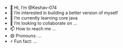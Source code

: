 - 👋 Hi, I’m @Keshav-074
- 👀 I’m interested in building a better version of myself
- 🌱 I’m currently learning core java 
- 💞️ I’m looking to collaborate on ...
- 📫 How to reach me ...
- 😄 Pronouns: ...
- ⚡ Fun fact: ...

<!---
Keshav-074/Keshav-074 is a ✨ special ✨ repository because its `README.md` (this file) appears on your GitHub profile.
You can click the Preview link to take a look at your changes.
--->
